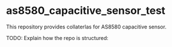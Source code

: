 # as8580_capacitive_sensor_test
This repository provides collaterlas for AS8580 capacitive sensor.

TODO: Explain how the repo is structured: